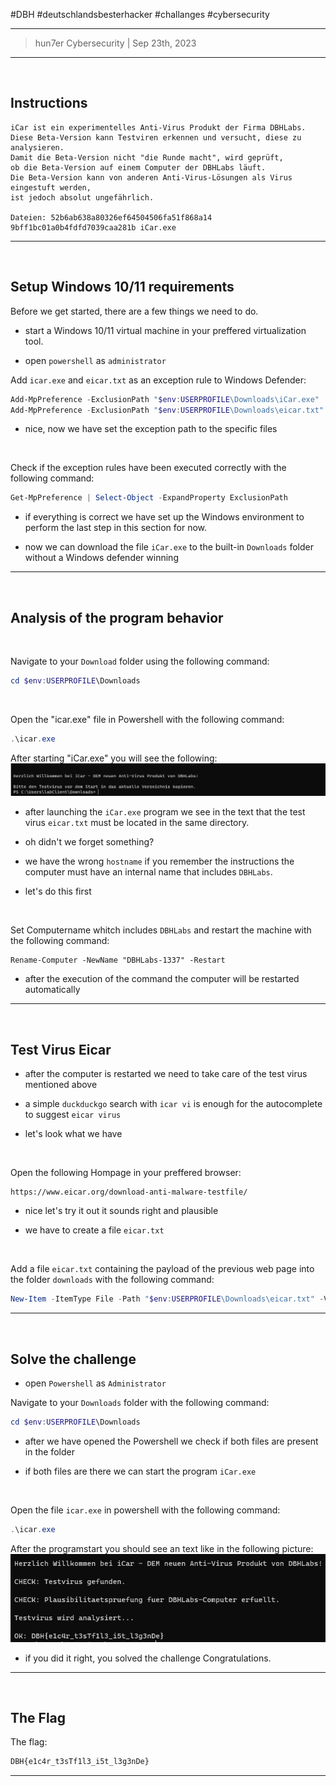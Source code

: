 #DBH #deutschlandsbesterhacker #challanges #cybersecurity 

---
> hun7er Cybersecurity | Sep 23th, 2023
---
<br />

## Instructions


```
iCar ist ein experimentelles Anti-Virus Produkt der Firma DBHLabs.
Diese Beta-Version kann Testviren erkennen und versucht, diese zu analysieren. 
Damit die Beta-Version nicht "die Runde macht", wird geprüft, 
ob die Beta-Version auf einem Computer der DBHLabs läuft. 
Die Beta-Version kann von anderen Anti-Virus-Lösungen als Virus eingestuft werden, 
ist jedoch absolut ungefährlich.

Dateien: 52b6ab638a80326ef64504506fa51f868a14 9bff1bc01a0b4fdfd7039caa281b iCar.exe
```


---
<br />

## Setup Windows 10/11 requirements


Before we get started, there are a few things we need to do.

* start a Windows 10/11 virtual machine in your preffered virtualization tool.

* open `powershell` as `administrator`


Add `icar.exe` and `eicar.txt` as an exception rule to Windows Defender:
```powershell
Add-MpPreference -ExclusionPath "$env:USERPROFILE\Downloads\iCar.exe"
Add-MpPreference -ExclusionPath "$env:USERPROFILE\Downloads\eicar.txt"
```
* nice, now we have set the exception path to the specific files


<br />

Check if the exception rules have been executed correctly with the following command:
```powershell
Get-MpPreference | Select-Object -ExpandProperty ExclusionPath
```
* if everything is correct we have set up the Windows environment to perform the last step in this section for now.

* now we can download the file `iCar.exe` to the built-in `Downloads` folder without a Windows defender winning

---
<br />

## Analysis of the program behavior

<br />

Navigate to your `Download` folder using the following command:
```powershell
cd $env:USERPROFILE\Downloads
```
<br />

Open the "icar.exe" file in Powershell with the following command:
```powershell
.\icar.exe
```

After starting "iCar.exe" you will see the following:
<img src='https://github.com/hun7erCybersecurity/CTF-Writeups/blob/main/DBH-qualifiers-2023/windows/icar/img/iCar_Start.png' alt='iCar_Start'>

* after launching the `iCar.exe` program we see in the text that the test virus `eicar.txt` must be located in the same directory.

* oh didn't we forget something? 

* we have the wrong `hostname` if you remember the instructions the computer must have an internal name that includes `DBHLabs`.

* let's do this first
<br />

Set Computername whitch includes `DBHLabs` and restart the machine with the following command:
```powersell
Rename-Computer -NewName "DBHLabs-1337" -Restart
```
* after the execution of the command the computer will be restarted automatically
---
<br />

## Test Virus Eicar

* after the computer is restarted we need to take care of the test virus mentioned above

* a simple `duckduckgo` search with `icar vi` is enough for the autocomplete to suggest `eicar virus` 

* let's look what we have

<br />

Open the following Hompage in your preffered browser:
```https
https://www.eicar.org/download-anti-malware-testfile/
```
* nice let's try it out it sounds right and plausible

* we have to create a file `eicar.txt`

<br />

Add a file `eicar.txt` containing the payload of the previous web page into the folder `downloads` with the following command:
```powershell
New-Item -ItemType File -Path "$env:USERPROFILE\Downloads\eicar.txt" -Value "X5O!P%@AP[4\PZX54(P^)7CC)7}$EICAR-STANDARD-ANTIVIRUS-TEST-FILE!$H+H*"
```
---
<br />

## Solve the challenge

* open `Powershell` as `Administrator`

Navigate to your `Downloads` folder with the following command:
```powershell
cd $env:USERPROFILE\Downloads
```
* after we have opened the Powershell we check if both files are present in the folder

* if both files are there we can start the program `iCar.exe`

<br />

Open the file `icar.exe` in powershell with the following command:
```powershell
.\icar.exe
```

After the programstart you should see an text like in the following picture:
<img src='https://github.com/hun7erCybersecurity/CTF-Writeups/blob/main/DBH-qualifiers-2023/windows/icar/img/iCar_solve.png' alt='iCar_solve'>

* if you did it right, you solved the challenge Congratulations.

---
<br />

## The Flag


The flag:
```txt
DBH{e1c4r_t3sTf1l3_i5t_l3g3nDe}
```
---
